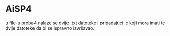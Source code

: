 # AiSP4
u file-u proba4 nalaze se dvije .txt datoteke i pripadajući .c koji mora imati te dvije datoteke da bi se ispravno izvršavao.
